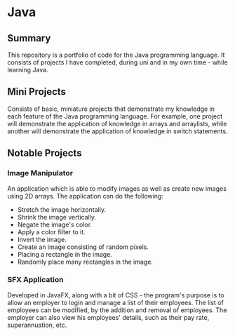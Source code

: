 # Java
## Summary
This repository is a portfolio of code for the Java programming language. It consists of projects I have completed, during uni and in my own time - while learning Java.

## Mini Projects
Consists of basic, miniature projects that demonstrate my knowledge in each feature of the Java programming language. For example, one project will demonstrate the application of knowledge in arrays and arraylists, while another will demonstrate the application of knowledge in switch statements. 

## Notable Projects
### Image Manipulator
An application which is able to modify images as well as create new images using 2D arrays. The application can do the following:
-  Stretch the image horizontally.
-  Shrink the image vertically.
-  Negate the image's color. 
-  Apply a color filter to it. 
-  Invert the image. 
-  Create an image consisting of random pixels. 
-  Placing a rectangle in the image. 
-  Randomly place many rectangles in the image.

### SFX Application
Developed in JavaFX, along with a bit of CSS - the program's purpose is to allow an employer to login and manage a list of their employees. The list of employees can be modified, by the addition and removal of employees. The employer can also view his employees' details, such as their pay rate, superannuation, etc. 
